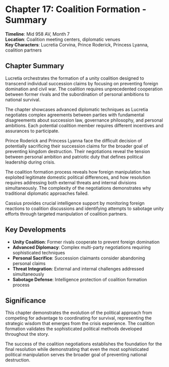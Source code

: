 # Chapter 17: Coalition Formation - Summary

**Timeline**: Mid 958 AV, Month 7  
**Location**: Coalition meeting centers, diplomatic venues  
**Key Characters**: Lucretia Corvina, Prince Roderick, Princess Lyanna, coalition partners

## Chapter Summary

Lucretia orchestrates the formation of a unity coalition designed to transcend individual succession claims by focusing on preventing foreign domination and civil war. The coalition requires unprecedented cooperation between former rivals and the subordination of personal ambitions to national survival.

The chapter showcases advanced diplomatic techniques as Lucretia negotiates complex agreements between parties with fundamental disagreements about succession law, governance philosophy, and personal ambitions. Each potential coalition member requires different incentives and assurances to participate.

Prince Roderick and Princess Lyanna face the difficult decision of potentially sacrificing their succession claims for the broader goal of preventing kingdom destruction. Their negotiations reveal the tension between personal ambition and patriotic duty that defines political leadership during crisis.

The coalition formation process reveals how foreign manipulation has exploited legitimate domestic political differences, and how resolution requires addressing both external threats and internal divisions simultaneously. The complexity of the negotiations demonstrates why traditional diplomatic approaches failed.

Cassius provides crucial intelligence support by monitoring foreign reactions to coalition discussions and identifying attempts to sabotage unity efforts through targeted manipulation of coalition partners.

## Key Developments

- **Unity Coalition**: Former rivals cooperate to prevent foreign domination
- **Advanced Diplomacy**: Complex multi-party negotiations requiring sophisticated techniques
- **Personal Sacrifice**: Succession claimants consider abandoning personal claims
- **Threat Integration**: External and internal challenges addressed simultaneously
- **Sabotage Defense**: Intelligence protection of coalition formation process

## Significance

This chapter demonstrates the evolution of the political approach from competing for advantage to coordinating for survival, representing the strategic wisdom that emerges from the crisis experience. The coalition formation validates the sophisticated political methods developed throughout the story.

The success of the coalition negotiations establishes the foundation for the final resolution while demonstrating that even the most sophisticated political manipulation serves the broader goal of preventing national destruction.
